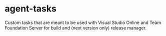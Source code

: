 # agent-tasks
Custom tasks that are meant to be used with Visual Studio Online and Team Foundation Server for build and (next version only) release manager.
